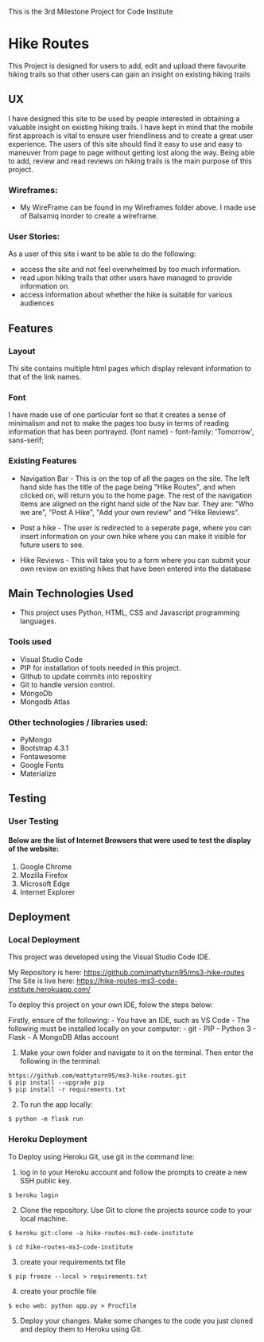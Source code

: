 This is the 3rd Milestone Project for Code Institute

# Hike Routes

This Project is designed for users to add, edit and upload there favourite hiking trails so that other users can gain an insight on existing hiking trails

## UX

I have designed this site to be used by people interested in obtaining a valuable insight on existing hiking trails. I have kept in mind that the mobile first approach is vital to ensure user friendliness and to create a great user experience. The users of this site should find it easy to use and easy to maneuver from page to page without getting lost along the way. Being able to add, review and read reviews on hiking trails is the main purpose of this project.

### Wireframes: 
* My WireFrame can be found in my Wireframes folder above. I made use of Balsamiq inorder to create a wireframe.

### User Stories:
As a user of this site i want to be able to do the following:
* access the site and not feel overwhelmed by too much information.
* read upon hiking trails that other users have managed to provide information on.
* access information about whether the hike is suitable for various audiences

## Features

### Layout
Thi site contains multiple html pages which display relevant information to that of the link names.

### Font
I have made use of one particular font so that it creates a sense of minimalism and not to make the pages too busy in terms of reading information that has been portrayed. (font name) - font-family: 'Tomorrow', sans-serif;


### Existing Features
* Navigation Bar - This is on the top of all the pages on the site. The left hand side has the title of the page being "Hike Routes", and when clicked on, will return you to the home page. The rest of the navigation items are aligned on the right hand side of the Nav bar.   They are: "Who we are", "Post A Hike", "Add your own review" and "Hike Reviews". 


* Post a hike - The user is redirected to a seperate page, where you can insert information on your own hike where you can make it visible for future users to see.

* Hike Reviews - This will take you to a form where you can submit your own review on existing hikes that have been entered into the database

## Main Technologies Used

* This project uses Python, HTML, CSS and Javascript programming languages. 

### Tools used

* Visual Studio Code  
* PIP for installation of tools needed in this project.
* Github to update commits into repositiry
* Git to handle version control.
* MongoDb
* Mongodb Atlas

### Other technologies / libraries used:
* PyMongo 
* Bootstrap 4.3.1 
* Fontawesome 
* Google Fonts 
* Materialize

## Testing

### User Testing

#### Below are the list of Internet Browsers that were used to test the display of the website:

1. Google Chrome    
2. Mozilla Firefox
3. Microsoft Edge
4. Internet Explorer

## Deployment

### Local Deployment

This project was developed using the Visual Studio Code IDE.

My Repository is here: https://github.com/mattyturn95/ms3-hike-routes
The Site is live here: https://hike-routes-ms3-code-institute.herokuapp.com/

To deploy this project on your own IDE, folow the steps below:

 Firstly, ensure of the following:
    - You have an IDE, such as VS Code
    - The following must be installed locally on your computer:
            - git
            - PIP
            - Python 3
            - Flask
            - A MongoDB Atlas account
1.  Make your own folder and navigate to it on the terminal. Then enter the following in the terminal:

```
https://github.com/mattyturn95/ms3-hike-routes.git
$ pip install --upgrade pip
$ pip install -r requirements.txt
```
2.  To run the app locally:

```
$ python -m flask run
```

### Heroku Deployment

To Deploy using Heroku Git, use git in the command line:

1. log in to your Heroku account and follow the prompts to create a new SSH public key.

```
$ heroku login
```

2.  Clone the repository. Use Git to clone the projects source code to your local machine.

```
$ heroku git:clone -a hike-routes-ms3-code-institute

$ cd hike-routes-ms3-code-institute 
```
3.  create your requirements.txt file

```
$ pip freeze --local > requirements.txt

```
4.  create your procfile file

```
$ echo web: python app.py > Procfile

```

5.  Deploy your changes. Make some changes to the code you just cloned and deploy them to Heroku using Git.


